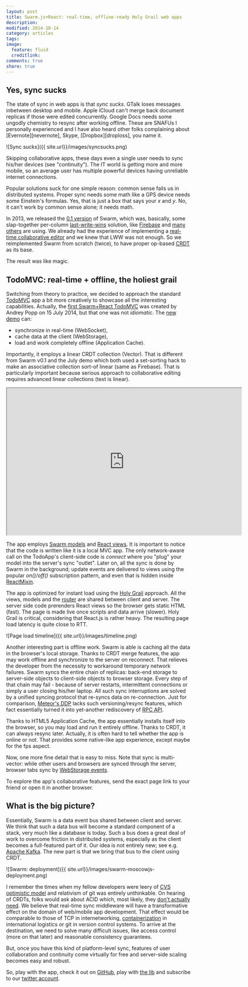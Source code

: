 ```yaml
---
layout: post
title: Swarm.js+React: real-time, offline-ready Holy Grail web apps
description:
modified: 2014-10-14
category: articles
tags:
image:
  feature: fluid
  creditlink:
comments: true
share: true
---
```


## Yes, sync sucks

The state of sync in web apps is that *sync sucks*.
GTalk loses messages inbetween desktop and mobile.
Apple iCloud can't merge back document replicas if those were edited concurrently.
Google Docs needs some ungodly chemistry to resync after working offline.
These are SNAFUs I personally experienced and I have also heard other folks complaining about [Evernote][nevernote], Skype, [Dropbox][droploss], you name it.

![Sync sucks]({{ site.url}}/images/syncsucks.png)

Skipping collaborative apps, these days even a single user needs to sync his/her devices (see "continuity").
The IT world is getting more and more mobile, so an average user has multiple powerful devices having unreliable internet connections.

Popular solutions suck for one simple reason: common sense fails us in distributed systems.
Proper sync needs some math like a GPS device needs some Einstein's formulas.
Yes, that is just a box that says your *x* and *y*.
No, it can't work by common sense alone; it needs math.

In 2013, we released the [0.1 version][v01] of Swarm, which was, basically, some slap-together per-column [last-write-wins][lww] solution, like [Firebase][firebase] and [many others][cass] are using.
We already had the experience of implementing a [real-time collaborative editor][letters] and we knew that LWW was not enough.
So we reimplemented Swarm from scratch (twice), to have proper op-based [CRDT][crdt] as its base.

The result was like magic.

[v01]: http://dailyjs.com/2013/05/06/swarm-dookie-angularjs-book/
[lww]: http://basho.com/tag/last-write-wins/
[cass]: http://www.datastax.com/dev/blog/why-cassandra-doesnt-need-vector-clocks
[letters]: http://letters.yandex.ru
[firebase]: http://firebase.com
[crdt]: http://kellabyte.com/2013/05/20/convergent-replicated-data-types/

## TodoMVC: real-time + offline, the holiest grail

Switching from theory to practice, we decided to approach the standard [TodoMVC][todomvc] app a bit more creatively to showcase all the interesting capabilities.
Actually, the [first Swarm+React TodoMVC][popp] was created by Andrey Popp on 15 July 2014, but that one was not *idiomatic*.
The [new demo][ppyrus] can:

* synchronize in real-time (WebSocket),
* cache data at the client (WebStorage),
* load and work completely offline (Application Cache).

Importantly, it employs a linear CRDT collection (Vector).
That is different from Swarm v0.1 and the July demo which both used a set-sorting hack to make an associative collection sort-of linear (same as Firebase).
That is particularly important because serious approach to collaborative editing requires advanced linear collections (text is linear).

<iframe src="http://ppyr.us" width="640" height="400"></iframe>

The app employs [Swarm models][models] and [React views][views].
It is important to notice that the code is written like it is a local MVC app.
The only network-aware call on the TodoApp's client-side code is *connect* where you "plug" your model into the server's sync "outlet".
Later on, all the sync is done by Swarm in the background; update events are delivered to views using the popular *on()/off()* subscription pattern, and even that is hidden inside [ReactMixin][mixin].

<script src="https://gist.github.com/gritzko/b6a06d27627f37386c9d.js"></script>

The app is optimized for instant load using the [Holy Grail][holy] approach.
All the views, models and the [router][router] are shared between client and server.
The server side code prerenders React views so the browser gets static HTML (fast).
The page is made live once scripts and data arrive (slower).
Holy Grail is critical, considering that React.js is rather heavy.
The resulting page load latency is quite close to RTT.

![Page load timeline]({{ site.url}}/images/timeline.png)

Another interesting part is offline work.
Swarm is able is caching all the data in the browser's local storage.
Thanks to CRDT merge features, the app may work offline and synchronize to the server on reconnect.
That relieves the developer from the necessity to workaround temporary network failures.
Swarm syncs the entire chain of replicas: back-end storage to server-side objects to client-side objects to browser storage.
Every step of that chain may fail - because of server restarts, intermittent connections or simply a user closing his/her laptop.
All such sync interruptions are solved by a unified syncing protocol that re-syncs data on re-connection.
Just for comparison, [Meteor's DDP][ddp] lacks such versioning/resync features, which fact essentially turned it into yet-another rediscovery of [RPC API][rpc].

Thanks to HTML5 Application Cache, the app essentially installs itself into the browser, so you may load and run it entirely offline.
Thanks to CRDT, it can always resync later.
Actually, it is often hard to tell whether the app is online or not.
That provides some native-like app experience, except maybe for the fps aspect.

Now, one more fine detail that is easy to miss.
Note that sync is multi-vector: while other users and browsers are synced through the server, browser tabs sync by [WebStorage events][onstorage].

To explore the app's collaborative features, send the exact page link to your friend or open it in another browser.

[todomvc]: http://todomvc.com/
[ppyrus]: http://ppyr.us
[popp]: https://github.com/andreypopp/todomvc-flux-swarm
[ppyrus]: http://ppyr.us
[models]: https://github.com/gritzko/todomvc-swarm/tree/master/model
[views]: https://github.com/gritzko/todomvc-swarm/tree/master/view
[mixin]: https://github.com/gritzko/swarm/blob/master/lib/ReactMixin.js
[router]: https://github.com/gritzko/todomvc-swarm/blob/master/todoRouter.js
[holy]: http://www.slideshare.net/spikebrehm/2014-0313fluent
[ddp]: https://meteorhacks.com/introduction-to-ddp.html
[rpc]: http://en.wikipedia.org/wiki/Remote_procedure_call
[onstorage]: http://www.w3.org/TR/webstorage/#the-storage-event

## What is the big picture?

Essentially, Swarm is a data event bus shared between client and server.
We think that such a data bus will become a standard component of a stack, very much like a database is today.
Such a bus does a great deal of work to overcome friction in distributed systems, especially as the client becomes a full-featured part of it.
Our idea is not entirely new; see e.g. [Apache Kafka][kafka].
The new part is that we bring that bus to the client using CRDT.

![Swarm: deployment]({{ site.url}}/images/swarm-moscowjs-deployment.png)

I remember the times when my fellow developers were leery of [CVS optimistic model][cvs] and relativism of git was entirely unthinkable.
On hearing of CRDTs, folks would ask about ACID which, most likely, they [don't actually need][banks].
We believe that real-time sync middleware will have a transformative effect on the domain of web/mobile app development.
That effect would be comparable to those of TCP in internetworking, [containerization][containers] in international logistics or git in version control systems.
To arrive at the destination, we need to solve many difficult issues, like access control (more on that later) and reasonable consistency guarantees.

But, once you have this kind of platform-level sync, features of user collaboration and continuity come virtually for free and server-side scaling becomes easy and robust.

So, play with the app, check it out on [GitHub][github], play with [the lib][swarm] and subscribe to our [twitter account][twitter].

[cvs]: http://www.hanselman.com/blog/CVSAndSubversionVsVSSSourceSafe.aspx
[containers]: http://www.worldshipping.org/about-the-industry/history-of-containerization
[kafka]: http://kafka.apache.org/
[twitter]: http://twitter.com/swarm_js
[github]: https://github.com/gritzko/todomvc-swarm
[banks]: http://t.co/KGkIlLOPtU
[swarm]: http://github.com/gritzko/swarm
